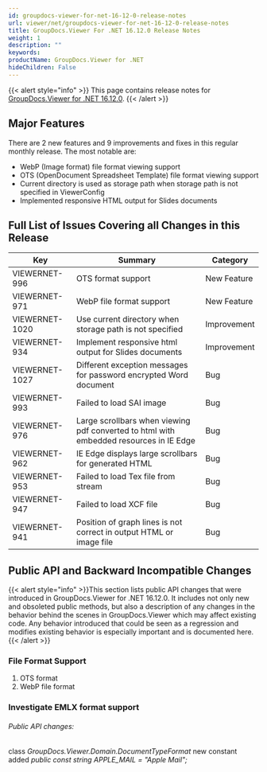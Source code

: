 ```yaml
---
id: groupdocs-viewer-for-net-16-12-0-release-notes
url: viewer/net/groupdocs-viewer-for-net-16-12-0-release-notes
title: GroupDocs.Viewer For .NET 16.12.0 Release Notes
weight: 1
description: ""
keywords: 
productName: GroupDocs.Viewer for .NET
hideChildren: False
---
```

{{< alert style="info" >}}
This page contains release notes for [GroupDocs.Viewer for .NET 16.12.0](http://downloads.groupdocs.com/viewer/net/new-releases/groupdocs.viewer-for-.net-16.12.0/).
{{< /alert >}}

## Major Features

There are 2 new features and 9 improvements and fixes in this regular monthly release. The most notable are:

*   WebP (Image format) file format viewing support
*   OTS (OpenDocument Spreadsheet Template) file format viewing support
*   Current directory is used as storage path when storage path is not specified in ViewerConfig
*   Implemented responsive HTML output for Slides documents

## Full List of Issues Covering all Changes in this Release

| Key | Summary | Category |
| --- | --- | --- |
| VIEWERNET-996 | OTS format support | New Feature |
| VIEWERNET-971 | WebP file format support | New Feature |
| VIEWERNET-1020 | Use current directory when storage path is not specified | Improvement |
| VIEWERNET-934 | Implement responsive html output for Slides documents | Improvement |
| VIEWERNET-1027 | Different exception messages for password encrypted Word document | Bug |
| VIEWERNET-993 | Failed to load SAI image | Bug |
| VIEWERNET-976 | Large scrollbars when viewing pdf converted to html with embedded resources in IE Edge | Bug |
| VIEWERNET-962 | IE Edge displays large scrollbars for generated HTML | Bug |
| VIEWERNET-953 | Failed to load Tex file from stream | Bug |
| VIEWERNET-947 | Failed to load XCF file | Bug |
| VIEWERNET-941 | Position of graph lines is not correct in output HTML or image file | Bug |

## Public API and Backward Incompatible Changes

{{< alert style="info" >}}This section lists public API changes that were introduced in GroupDocs.Viewer for .NET 16.12.0. It includes not only new and obsoleted public methods, but also a description of any changes in the behavior behind the scenes in GroupDocs.Viewer which may affect existing code. Any behavior introduced that could be seen as a regression and modifies existing behavior is especially important and is documented here.{{< /alert >}}

### File Format Support

1.  OTS format
2.  WebP file format

### Investigate EMLX format support

###### Public API changes:

class *GroupDocs.Viewer.Domain.DocumentTypeFormat* new constant added *public const string APPLE\_MAIL = "Apple Mail";*
